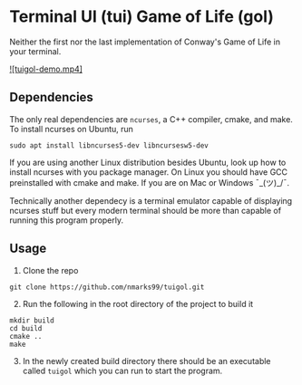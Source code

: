 # Terminal UI (tui) Game of Life (gol)
Neither the first nor the last implementation of Conway's Game of Life in your terminal.

[![tuigol-demo.mp4]](./assets/tuigol-demo.mp4)

## Dependencies

The only real dependencies are `ncurses`, a C++ compiler, cmake, and make.
To install ncurses on Ubuntu, run 
```
sudo apt install libncurses5-dev libncursesw5-dev
```
If you are using another Linux distribution besides Ubuntu, look up how to install 
ncurses with you package manager. On Linux you should have GCC preinstalled with cmake and make.
If you are on Mac or Windows ¯\_(ツ)_/¯.

Technically another dependecy is a terminal emulator capable of displaying ncurses stuff 
but every modern terminal should be more than capable of running this program properly.

## Usage
1. Clone the repo
```
git clone https://github.com/nmarks99/tuigol.git
```
2. Run the following in the root directory of the project to build it 
```
mkdir build 
cd build
cmake ..
make
```
3. In the newly created build directory there should be an executable called `tuigol`
which you can run to start the program.

